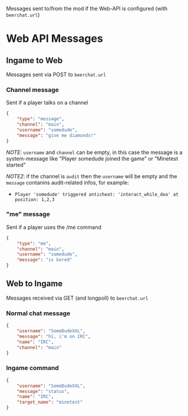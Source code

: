 Messages sent to/from the mod if the Web-API is configured (with `beerchat.url`)

# Web API Messages

## Ingame to Web

Messages sent via POST to `beerchat.url`

### Channel message

Sent if a player talks on a channel

```json
{
	"type": "message",
	"channel": "main",
	"username": "somedude",
	"message": "give me diamonds!"
}
```

*NOTE*: `username` and `channel` can be empty, in this
case the message is a system-message like "Player somedude joined the game"
or "Minetest started"

*NOTE2*: if the channel is `audit` then the `username` will be empty
and the `message` contanins audit-related infos, for example:
* `Player 'somedude' triggered anticheat: 'interact_while_dea' at position: 1,2,3`

### "me" message

Sent if a player uses the /me command

```json
{
	"type": "me",
	"channel": "main",
	"username": "somedude",
	"message": "is bored"
}
```

## Web to Ingame

Messages received via GET (and longpoll) to `beerchat.url`

### Normal chat message

```json
{
	"username": "SomeDudeXXL",
	"message": "hi, i'm on IRC",
	"name": "IRC",
	"channel": "main"
}
```

### Ingame command

```json
{
	"username": "SomeDudeXXL",
	"message": "status",
	"name": "IRC",
	"target_name": "minetest"
}
```
